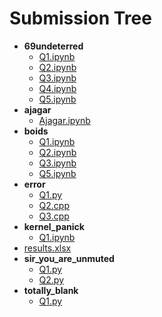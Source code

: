 # Submission Tree

- __69undeterred__
  - [Q1.ipynb](69undeterred/Q1.ipynb)
  - [Q2.ipynb](69undeterred/Q2.ipynb)
  - [Q3.ipynb](69undeterred/Q3.ipynb)
  - [Q4.ipynb](69undeterred/Q4.ipynb)
  - [Q5.ipynb](69undeterred/Q5.ipynb)
- __ajagar__
  - [Ajagar.ipynb](ajagar/Ajagar.ipynb)
- __boids__
  - [Q1.ipynb](boids/Q1.ipynb)
  - [Q2.ipynb](boids/Q2.ipynb)
  - [Q3.ipynb](boids/Q3.ipynb)
  - [Q5.ipynb](boids/Q5.ipynb)
- __error__
  - [Q1.py](error/Q1.py)
  - [Q2.cpp](error/Q2.cpp)
  - [Q3.cpp](error/Q3.cpp)
- __kernel\_panick__
  - [Q1.ipynb](kernel_panick/Q1.ipynb)
- [results.xlsx](results.xlsx)
- __sir\_you\_are\_unmuted__
  - [Q1.py](sir_you_are_unmuted/Q1.py)
  - [Q2.py](sir_you_are_unmuted/Q2.py)
- __totally\_blank__
  - [Q1.py](totally_blank/Q1.py)


